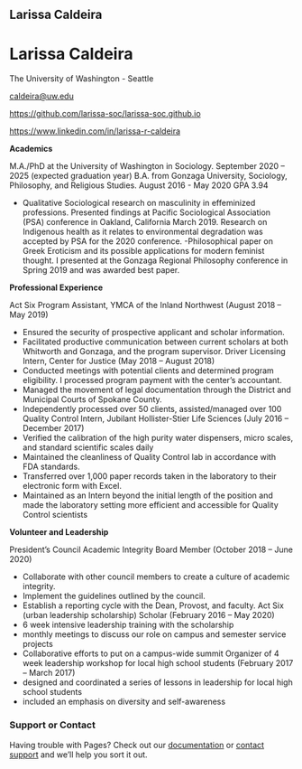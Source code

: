 ## Larissa Caldeira

# Larissa Caldeira
The University of Washington - Seattle

caldeira@uw.edu

https://github.com/larissa-soc/larissa-soc.github.io

https://www.linkedin.com/in/larissa-r-caldeira

**Academics**

M.A./PhD at the University of Washington in Sociology. September 2020 – 2025 (expected graduation year)
B.A. from Gonzaga University, Sociology, Philosophy, and Religious Studies. August 2016 - May 2020 GPA 3.94
- Qualitative Sociological research on masculinity in effeminized professions. Presented findings at Pacific Sociological Association (PSA) conference in Oakland, California March 2019. Research on Indigenous health as it relates to environmental degradation was accepted by PSA for the 2020 conference.
-Philosophical paper on Greek Eroticism and its possible applications for modern feminist thought. I presented at the Gonzaga Regional Philosophy conference in Spring 2019 and was awarded best paper.

**Professional Experience**

Act Six Program Assistant, YMCA of the Inland Northwest (August 2018 – May 2019)
-	Ensured the security of prospective applicant and scholar information.
-	Facilitated productive communication between current scholars at both Whitworth and Gonzaga, and the program supervisor.
Driver Licensing Intern, Center for Justice (May 2018 – August 2018)
-	Conducted meetings with potential clients and determined program eligibility. I processed program payment with the center’s accountant.
-	Managed the movement of legal documentation through the District and Municipal Courts of Spokane County.
-	Independently processed over 50 clients, assisted/managed over 100
Quality Control Intern, Jubilant Hollister-Stier Life Sciences (July 2016 – December 2017)
-	Verified the calibration of the high purity water dispensers, micro scales, and standard scientific scales daily
-	Maintained the cleanliness of Quality Control lab in accordance with FDA standards.
-	Transferred over 1,000 paper records taken in the laboratory to their electronic form with Excel.
-	Maintained as an Intern beyond the initial length of the position and made the laboratory setting more efficient and accessible for Quality Control scientists

**Volunteer and Leadership**

President’s Council Academic Integrity Board Member (October 2018 – June 2020)
-	Collaborate with other council members to create a culture of academic integrity.
-	 Implement the guidelines outlined by the council.
-	Establish a reporting cycle with the Dean, Provost, and faculty.
Act Six (urban leadership scholarship) Scholar (February 2016 – May 2020)
-	6 week intensive leadership training with the scholarship
-	monthly meetings to discuss our role on campus and semester service projects
-	Collaborative efforts to put on a campus-wide summit
Organizer of 4 week leadership workshop for local high school students (February 2017 – March 2017)
-	designed and coordinated a series of lessons in leadership for local high school students
-	included an emphasis on diversity and self-awareness

### Support or Contact

Having trouble with Pages? Check out our [documentation](https://docs.github.com/categories/github-pages-basics/) or [contact support](https://support.github.com/contact) and we’ll help you sort it out.
